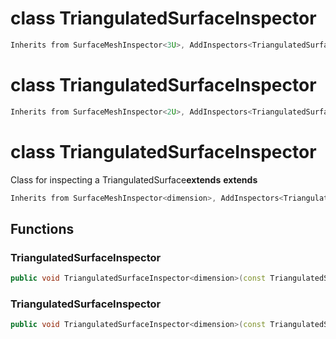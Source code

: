 # class TriangulatedSurfaceInspector


```cpp
Inherits from SurfaceMeshInspector<3U>, AddInspectors<TriangulatedSurface<3U>, TriangulatedSurfaceIntersections<3U> >
```



# class TriangulatedSurfaceInspector


```cpp
Inherits from SurfaceMeshInspector<2U>, AddInspectors<TriangulatedSurface<2U>, TriangulatedSurfaceIntersections<2U> >
```



# class TriangulatedSurfaceInspector


 Class for inspecting a TriangulatedSurface**extends** **extends** 



```cpp
Inherits from SurfaceMeshInspector<dimension>, AddInspectors<TriangulatedSurface<dimension>, TriangulatedSurfaceIntersections<dimension> >
```



## Functions

### TriangulatedSurfaceInspector

```cpp
public void TriangulatedSurfaceInspector<dimension>(const TriangulatedSurface<dimension> & mesh)
```


### TriangulatedSurfaceInspector

```cpp
public void TriangulatedSurfaceInspector<dimension>(const TriangulatedSurface<dimension> & mesh, _Bool verbose)
```




